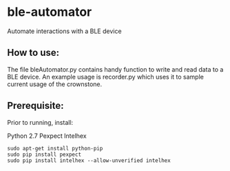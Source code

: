 ble-automator
======================================
Automate interactions with a BLE device


## How to use:

The file bleAutomator.py contains handy function to write and read data to a BLE device.
An example usage is recorder.py which uses it to sample current usage of the crownstone.

## Prerequisite:

Prior to running, install:

Python 2.7
Pexpect
Intelhex

```
sudo apt-get install python-pip
sudo pip install pexpect
sudo pip install intelhex --allow-unverified intelhex
```
